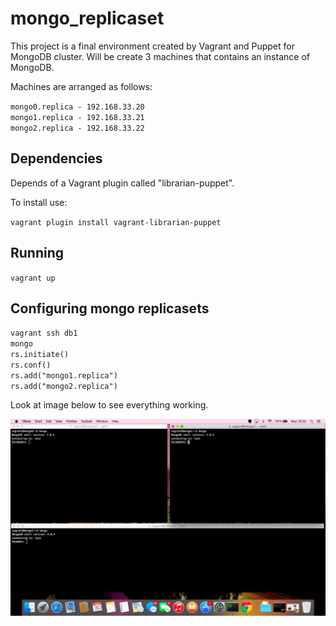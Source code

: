 # mongo_replicaset

This project is a final environment created by Vagrant and Puppet for MongoDB cluster. 
Will be create 3 machines that contains an instance of MongoDB.

Machines are arranged as follows:

``mongo0.replica - 192.168.33.20``<br/>
``mongo1.replica - 192.168.33.21``<br/>
``mongo2.replica - 192.168.33.22``<br/>

## Dependencies

Depends of a Vagrant plugin called "librarian-puppet".

To install use:

``vagrant plugin install vagrant-librarian-puppet``

## Running

``vagrant up``<br/>

## Configuring mongo replicasets

``vagrant ssh db1``<br/>
``mongo``<br/>
``rs.initiate()``<br/>
``rs.conf()``<br/>
``rs.add("mongo1.replica")``<br/>
``rs.add("mongo2.replica")`` 

Look at image below to see everything working.

![alt tag](https://raw.githubusercontent.com/wenderjean/mongo_replicaset/master/Print.png)
